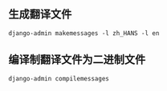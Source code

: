 ## 生成翻译文件
```
django-admin makemessages -l zh_HANS -l en
```

## 编译制翻译文件为二进制文件
```
django-admin compilemessages
```